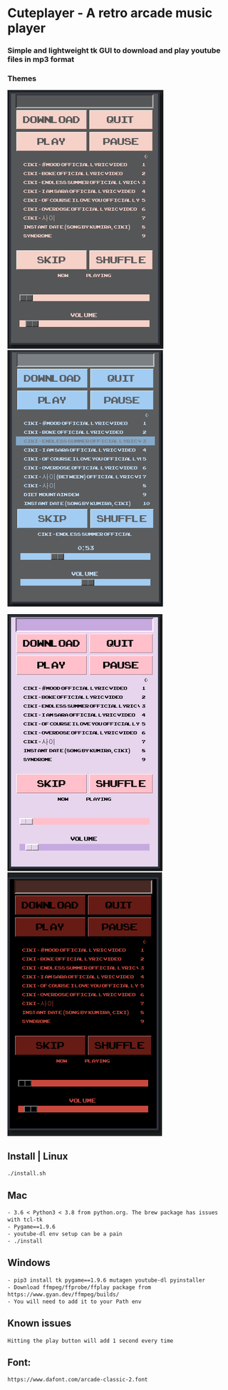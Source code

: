 # Cuteplayer - A retro arcade music player

### Simple and lightweight tk GUI to download and play youtube files in mp3 format

### Themes

![bliss](https://github.com/lustered/cuteplayer/blob/master/pics/blissTheme.png) ![rainy](https://github.com/lustered/cuteplayer/blob/master/pics/rainyTheme.png)

![pastel](https://github.com/lustered/cuteplayer/blob/master/pics/pastelTheme.png) ![flame](https://github.com/lustered/cuteplayer/blob/master/pics/flameTheme.png)

## Install | Linux

    ./install.sh

## Mac

    - 3.6 < Python3 < 3.8 from python.org. The brew package has issues with tcl-tk
    - Pygame==1.9.6
    - youtube-dl env setup can be a pain
    - ./install

## Windows

    - pip3 install tk pygame==1.9.6 mutagen youtube-dl pyinstaller
    - Download ffmpeg/ffprobe/ffplay package from https://www.gyan.dev/ffmpeg/builds/
    - You will need to add it to your Path env

## Known issues

    Hitting the play button will add 1 second every time

## Font:

    https://www.dafont.com/arcade-classic-2.font
